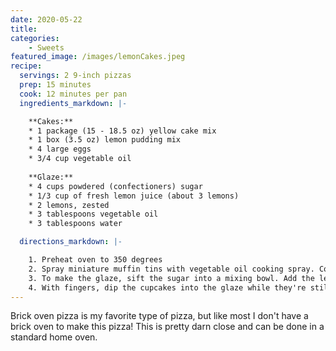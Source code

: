 ```yaml
---
date: 2020-05-22
title: 
categories:
    - Sweets
featured_image: /images/lemonCakes.jpeg
recipe:
  servings: 2 9-inch pizzas
  prep: 15 minutes
  cook: 12 minutes per pan
  ingredients_markdown: |-

    **Cakes:**
    * 1 package (15 - 18.5 oz) yellow cake mix
    * 1 box (3.5 oz) lemon pudding mix
    * 4 large eggs
    * 3/4 cup vegetable oil
    
    **Glaze:**
    * 4 cups powdered (confectioners) sugar
    * 1/3 cup of fresh lemon juice (about 3 lemons)
    * 2 lemons, zested
    * 3 tablespoons vegetable oil
    * 3 tablespoons water

  directions_markdown: |-

    1. Preheat oven to 350 degrees
    2. Spray miniature muffin tins with vegetable oil cooking spray. Combine the cake mix, pudding mix, eggs and oil and blend well with an electric mixer until smooth, about 2 minutes. Pour a small amount of batter, filling each muffin tin half way. Bake for 11 - 12 minutes. Turn out onto a tea towel.
    3. To make the glaze, sift the sugar into a mixing bowl. Add the lemon juice, zest, oil, and 3 tablespoons water. Mix with a spoon until smooth.
    4. With fingers, dip the cupcakes into the glaze while they're still warm, covering as much of the cake as possible, or spoon the glaze over the warm cupcakes, turning them to completely coat. Place on wire racks with waxed paper underneath to catch any drips. Let the glaze set thoroughly, at least an hour, before storing in containers with tight-fitting lids.
---
```


Brick oven pizza is my favorite type of pizza, but like most I don't have a brick oven to make this pizza! This is pretty darn close and can be done in a standard home oven.
